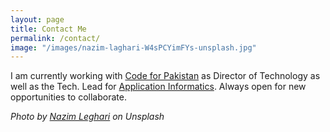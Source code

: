 ```yaml
---
layout: page
title: Contact Me
permalink: /contact/
image: "/images/nazim-laghari-W4sPCYimFYs-unsplash.jpg"
---
```


I am currently working with <a href="https://www.codeforpakistan.org" target="_blank">Code for Pakistan</a> as Director of Technology as well as the Tech. Lead for <a href="https://www.applicationinformatics.com" target="_blank">Application Informatics</a>. Always open for new opportunities to collaborate.


_Photo by [Nazim Leghari](https://unsplash.com/@nazimlaghari) on Unsplash_

<div data-tf-widget="shQnEWkJ" data-tf-iframe-props="title=aliirz.com Contat Form" style="width:100%;height:400px;">
</div>
<script src="//embed.typeform.com/next/embed.js"></script>
